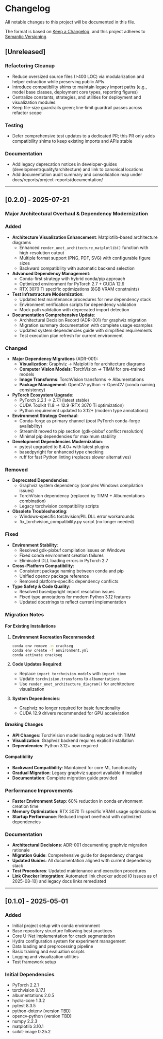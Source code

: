 # Changelog

All notable changes to this project will be documented in this file.

The format is based on [Keep a Changelog](https://keepachangelog.com/en/1.1.0/),
and this project adheres to [Semantic Versioning](https://semver.org/spec/v2.0.0.html).

## [Unreleased]

### Refactoring Cleanup

- Reduce oversized source files (>400 LOC) via modularization and helper extraction while preserving public APIs
- Introduce compatibility shims to maintain legacy import paths (e.g., model base classes, deployment core types, reporting figures)
- Centralize constants, strategies, and utilities for deployment and visualization modules
- Keep file-size guardrails green; line-limit guardrail passes across refactor scope

### Testing

- Defer comprehensive test updates to a dedicated PR; this PR only adds compatibility shims to keep existing imports and APIs stable

### Documentation

- Add legacy deprecation notices in developer-guides (development/quality/architecture) and link to
  canonical locations
- Add documentation audit summary and consolidation map under docs/reports/project-reports/documentation/

---

## [0.2.0] - 2025-07-21

### Major Architectural Overhaul & Dependency Modernization

### Added

- **Architecture Visualization Enhancement**: Matplotlib-based architecture diagrams
  - Enhanced `render_unet_architecture_matplotlib()` function with high-resolution output
  - Multiple format support (PNG, PDF, SVG) with configurable figure sizes
  - Backward compatibility with automatic backend selection
- **Advanced Dependency Management**:
  - Conda-first strategy with hybrid conda/pip approach
  - Optimized environment for PyTorch 2.7 + CUDA 12.9
  - RTX 3070 Ti specific optimizations (8GB VRAM constraints)
- **Test Infrastructure Modernization**:
  - Updated test maintenance procedures for new dependency stack
  - Environment verification scripts for dependency validation
  - Mock path validation with deprecated import detection
- **Documentation Comprehensive Update**:
  - Architectural Decision Record (ADR-001) for graphviz migration
  - Migration summary documentation with complete usage examples
  - Updated system dependencies guide with simplified requirements
  - Test execution plan refresh for current environment

### Changed

- **Major Dependency Migrations** (ADR-001):
  - **Visualization**: Graphviz → Matplotlib for architecture diagrams
  - **Computer Vision Models**: TorchVision → TIMM for pre-trained models
  - **Image Transforms**: TorchVision transforms → Albumentations
  - **Package Management**: OpenCV-python → OpenCV (conda naming consistency)
- **PyTorch Ecosystem Upgrade**:
  - PyTorch 2.2.1 → 2.7.1 (latest stable)
  - CUDA Toolkit 11.8 → 12.9 (RTX 3070 Ti optimization)
  - Python requirement updated to 3.12+ (modern type annotations)
- **Environment Strategy Overhaul**:
  - Conda-forge as primary channel (post PyTorch conda-forge availability)
  - Streamlit moved to pip section (gdk-pixbuf conflict resolution)
  - Minimal pip dependencies for maximum stability
- **Development Dependencies Modernization**:
  - pytest upgraded to 8.4.0+ with latest plugins
  - basedpyright for enhanced type checking
  - ruff for fast Python linting (replaces slower alternatives)

### Removed

- **Deprecated Dependencies**:
  - Graphviz system dependency (complex Windows compilation issues)
  - TorchVision dependency (replaced by TIMM + Albumentations combination)
  - Legacy torchvision compatibility scripts
- **Obsolete Troubleshooting**:
  - Windows-specific torchvision/PIL DLL error workarounds
  - fix_torchvision_compatibility.py script (no longer needed)

### Fixed

- **Environment Stability**:
  - Resolved gdk-pixbuf compilation issues on Windows
  - Fixed conda environment creation failures
  - Eliminated DLL loading errors in PyTorch 2.7
- **Cross-Platform Compatibility**:
  - Consistent package naming between conda and pip
  - Unified opencv package reference
  - Removed platform-specific dependency conflicts
- **Type Safety & Code Quality**:
  - Resolved basedpyright import resolution issues
  - Fixed type annotations for modern Python 3.12 features
  - Updated docstrings to reflect current implementation

### Migration Notes

#### For Existing Installations

1. **Environment Recreation Recommended**:

   ```bash
   conda env remove -n crackseg
   conda env create -f environment.yml
   conda activate crackseg
   ```

2. **Code Updates Required**:
   - Replace `import torchvision.models` with `import timm`
   - Update `torchvision.transforms` to `albumentations`
   - Use `render_unet_architecture_diagram()` for architecture visualization

3. **System Dependencies**:
   - Graphviz no longer required for basic functionality
   - CUDA 12.9 drivers recommended for GPU acceleration

#### Breaking Changes

- **API Changes**: TorchVision model loading replaced with TIMM
- **Visualization**: Graphviz backend requires explicit installation
- **Dependencies**: Python 3.12+ now required

#### Compatibility

- **Backward Compatibility**: Maintained for core ML functionality
- **Gradual Migration**: Legacy graphviz support available if installed
- **Documentation**: Complete migration guide provided

### Performance Improvements

- **Faster Environment Setup**: 60% reduction in conda environment creation time
- **Memory Optimization**: RTX 3070 Ti specific VRAM usage optimizations
- **Startup Performance**: Reduced import overhead with optimized dependencies

### Documentation

- **Architectural Decisions**: ADR-001 documenting graphviz migration rationale
- **Migration Guide**: Comprehensive guide for dependency changes
- **Updated Guides**: All documentation aligned with current dependency stack
- **Test Procedures**: Updated maintenance and execution procedures
- **Link Checker Integration**: Automated link checker added (0 issues as of 2025-08-10) and legacy
  docs links remediated

---

## [0.1.0] - 2025-05-01

### Added

- Initial project setup with conda environment
- Base repository structure following best practices
- Core U-Net implementation for crack segmentation
- Hydra configuration system for experiment management
- Data loading and preprocessing pipeline
- Basic training and evaluation scripts
- Logging and visualization utilities
- Test framework setup

### Initial Dependencies

- PyTorch 2.2.1
- torchvision 0.17.1
- albumentations 2.0.5
- hydra-core 1.3.2
- pytest 8.3.5
- python-dotenv (version TBD)
- opencv-python (version TBD)
- numpy 2.2.3
- matplotlib 3.10.1
- scikit-image 0.25.2
